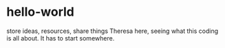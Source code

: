 # hello-world
store ideas, resources, share things
Theresa here, seeing what this coding is all about. It has to start somewhere.
